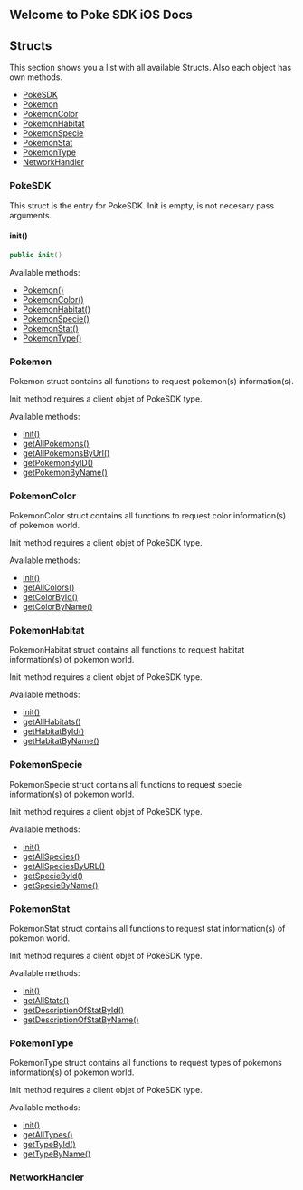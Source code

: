 ## Welcome to Poke SDK iOS Docs

## Structs

This section shows you a list with all available Structs. Also each object has own methods. 

- [PokeSDK](#pokeSDK)
- [Pokemon](#pokemon)
- [PokemonColor](#pokemonColor)
- [PokemonHabitat](#pokemonHabitat)
- [PokemonSpecie](#pokemonSpecie)
- [PokemonStat](#pokemonStat)
- [PokemonType](#pokemonType)
- [NetworkHandler](#networkHandler)

### PokeSDK

This struct is the entry for PokeSDK. Init is empty, is not necesary pass arguments.

#### init()

```swift
public init()
```

Available methods: 

- [Pokemon()](#pokemon)
- [PokemonColor()](#pokemonColor)
- [PokemonHabitat()](#pokemonHabitat)
- [PokemonSpecie()](#pokemonSpecie)
- [PokemonStat()](#pokemonStat)
- [PokemonType()](#pokemonType)

### Pokemon

Pokemon struct contains all functions to request pokemon(s) information(s).

Init method requires a client objet of PokeSDK type. 

Available methods: 

- [init()](pokemon.md#init)
- [getAllPokemons()](pokemon.md#getAllPokemons)
- [getAllPokemonsByUrl()](pokemon.md#getAllPokemonsByUrl)
- [getPokemonByID()](pokemon.md#getPokemonByID)
- [getPokemonByName()](pokemon.md#getPokemonByName)


### PokemonColor

PokemonColor struct contains all functions to request color information(s) of pokemon world.

Init method requires a client objet of PokeSDK type. 

Available methods: 

- [init()](pokemon.md#init)
- [getAllColors()](pokemonColor.md#getAllColors)
- [getColorById()](pokemonColor.md#getColorById)
- [getColorByName()](pokemonColor.md#getColorByName)

### PokemonHabitat

PokemonHabitat struct contains all functions to request habitat information(s) of pokemon world.

Init method requires a client objet of PokeSDK type. 

Available methods: 

- [init()](pokemonHabitat.md#init)
- [getAllHabitats()](pokemonHabitat.md#getAllColors)
- [getHabitatById()](pokemonHabitat.md#getHabitatById)
- [getHabitatByName()](pokemonHabitat.md#getHabitatByName)

### PokemonSpecie

PokemonSpecie struct contains all functions to request specie information(s) of pokemon world.

Init method requires a client objet of PokeSDK type. 

Available methods: 

- [init()](pokemonSpecie.md#init)
- [getAllSpecies()](pokemonSpecie.md#getAllSpecies)
- [getAllSpeciesByURL()](pokemonSpecie.md#getAllSpeciesByURL)
- [getSpecieById()](pokemonSpecie.md#getSpecieById)
- [getSpecieByName()](pokemonSpecie.md#getSpecieByName)

### PokemonStat

PokemonStat struct contains all functions to request stat information(s) of pokemon world.

Init method requires a client objet of PokeSDK type. 

Available methods: 

- [init()](pokemonStat.md#init)
- [getAllStats()](pokemonStat.md#getAllStats)
- [getDescriptionOfStatById()](pokemonStat.md#getDescriptionOfStatById)
- [getDescriptionOfStatByName()](pokemonStat.md#getDescriptionOfStatByName)

### PokemonType

PokemonType struct contains all functions to request types of pokemons information(s) of pokemon world.

Init method requires a client objet of PokeSDK type. 

Available methods: 

- [init()](pokemonType.md#init)
- [getAllTypes()](pokemonType.md#getAllTypes)
- [getTypeById()](pokemonType.md#getTypeById)
- [getTypeByName()](pokemonType.md#getTypeByName)

### NetworkHandler

